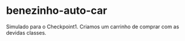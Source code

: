# benezinho-auto-car
Simulado para o Checkpoint1. Criamos um carrinho de comprar com as devidas classes.
